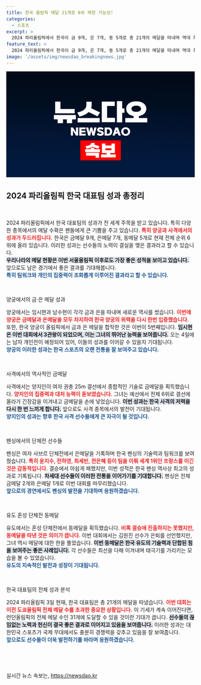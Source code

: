 ```yaml
---
title: 한국 올림픽 메달 21개로 6위 재현 가능성!
categories:
  - 스포츠
excerpt: >
  2024 파리올림픽에서 한국이 금 9개, 은 7개, 동 5개로 총 21개의 메달을 따내며 역대 최고 성적을 향해 나아갑니다! 양궁과 유도에서 각각 금메달과 동메달을 차지하며 대표팀의 저력을 확인시킨 이번 대회, 한국의 미래가 기대됩니다!
feature_text: >
  2024 파리올림픽에서 한국이 금 9개, 은 7개, 동 5개로 총 21개의 메달을 따내며 역대 최고 성적을 향해 나아갑니다! 양궁과 유도에서 각각 금메달과 동메달을 차지하며 대표팀의 저력을 확인시킨 이번 대회, 한국의 미래가 기대됩니다!
image: '/assets/img/newsdao_breakingnews.jpg'
---
```


<p><img src="/assets/img/newsdao_breakingnews.jpg" alt="pcversion 속보" /></p>

<h2 data-ke-size="size26">2024 파리올림픽 한국 대표팀 성과 총정리</h2>

<p data-ke-size="size16">&nbsp;</p>

<p>2024 파리올림픽에서 한국 대표팀의 성과가 전 세계 주목을 받고 있습니다. 특히 다양한 종목에서의 메달 수확은 팬들에게 큰 기쁨을 주고 있습니다. <b><span style="color: #ee2323;">특히 양궁과 사격에서의 성과가 두드러집니다.</span></b> 한국은 금메달 9개, 은메달 7개, 동메달 5개로 현재 전체 순위 6위에 올라 있습니다. 이러한 성과는 선수들의 노력이 결실을 맺은 결과라고 할 수 있습니다.<br> <b><span style="background-color: #21538527;">우리나라의 메달 현황은 이번 서울올림픽 이후로도 가장 좋은 성적을 보이고 있습니다.</span></b> 앞으로도 남은 경기에서 좋은 결과를 기대해봅니다.<br> <b><span style="color: #1a5490;">특히 팀워크와 개인의 집중력이 조화롭게 이루어진 결과라고 할 수 있습니다.</span></b></p>

<p data-ke-size="size16">&nbsp;</p>

<p>양궁에서의 금·은 메달 성과</p>

<p>양궁에서는 임시현과 남수현이 각각 금과 은을 따내며 새로운 역사를 썼습니다. <b><span style="color: #ee2323;">이번에 양궁은 금메달과 은메달을 모두 차지하여 한국 양궁의 위력을 다시 한번 입증했습니다.</span></b> 또한, 한국 양궁이 올림픽에서 금과 은 메달을 합작한 것은 이번이 5번째입니다. <b><span style="background-color: #21538527;">임시현은 이번 대회에서 3관왕이 되었으며, 이는 그녀의 뛰어난 능력을 보여줍니다.</span></b> 오는 4일에는 남자 개인전이 예정되어 있어, 이들의 성과를 이어갈 수 있을지 기대됩니다.<br> <b><span style="color: #1a5490;">양궁의 이러한 성과는 한국 스포츠의 오랜 전통을 잘 보여주고 있습니다.</span></b></p>

<p data-ke-size="size16">&nbsp;</p>

<p>사격에서의 역사적인 금메달</p>

<p>사격에서는 양지인이 여자 권총 25m 결선에서 종합적인 기술로 금메달을 획득했습니다. <b><span style="color: #ee2323;">양지인의 집중력과 대처 능력이 돋보였습니다.</span></b> 그녀는 예선에서 전체 6위로 결선에 올라가 긴장감을 이겨내고 금메달을 손에 넣었습니다. <b><span style="background-color: #21538527;">이번 성과는 한국 사격의 저력을 다시 한 번 느끼게 합니다.</span></b> 앞으로도 사격 종목에서의 발전이 기대됩니다.<br> <b><span style="color: #1a5490;">양지인의 성과는 향후 한국 사격 선수들에게 큰 자극이 될 것입니다.</span></b></p>

<p data-ke-size="size16">&nbsp;</p>

<p>펜싱에서의 단체전 선수들</p>

<p>펜싱은 여자 사브르 단체전에서 은메달을 기록하며 한국 펜싱의 기술력과 팀워크를 보여줬습니다. <b><span style="color: #ee2323;">특히 윤지수, 전하영, 최세빈, 전은혜 등이 팀을 이뤄 세계 1위인 프랑스를 이긴 것은 감동적입니다.</span></b> 결승에서 아쉽게 패했지만, 이번 성적은 한국 펜싱 역사상 최고의 성과로 기록됩니다. <b><span style="background-color: #21538527;">차세대 선수들이 이러한 전통을 이어가기를 기대합니다.</span></b> 펜싱은 전체 금메달 2개와 은메달 1개로 이번 대회를 마무리했습니다.<br> <b><span style="color: #1a5490;">앞으로의 경연에서도 펜싱의 발전을 기대하며 응원하겠습니다.</span></b></p>

<p data-ke-size="size16">&nbsp;</p>

<p>유도 혼성 단체전 동메달</p>

<p>유도에서는 혼성 단체전에서 동메달을 획득했습니다. <b><span style="color: #ee2323;">비록 결승에 진출하지는 못했지만, 동메달을 따낸 것은 의미가 큽니다.</span></b> 이번 대회에서는 김원진 선수가 은퇴를 선언했지만, 그녀 역시 메달에 대한 한을 풀었습니다. <b><span style="background-color: #21538527;">이번 동메달은 한국 유도의 기술력과 단합된 힘을 보여주는 좋은 사례입니다.</span></b> 각 선수들은 최선을 다해 이겨내며 태극기를 가리키는 모습을 볼 수 있었습니다.<br> <b><span style="color: #1a5490;">유도의 지속적인 발전과 성장이 기대됩니다.</span></b></p>

<p data-ke-size="size16">&nbsp;</p>

<p>한국 대표팀의 전체 성과 분석</p>

<p>2024 파리올림픽 3일 현재, 한국 대표팀은 총 21개의 메달을 따냈습니다. <b><span style="color: #ee2323;">이번 대회는 이전 도쿄올림픽 전체 메달 수를 초과한 중요한 상황입니다.</span></b> 이 기세가 계속 이어진다면, 런던올림픽의 전체 메달 수인 31개에 도달할 수 있을 것이란 기대가 큽니다. <b><span style="background-color: #21538527;">선수들의 끊임없는 노력과 헌신이 결국 좋은 결과로 이어지고 있음을 보여줍니다.</span></b> 이러한 성과는 대한민국 스포츠가 국제 무대에서도 충분히 경쟁력을 갖추고 있음을 잘 보여줍니다.<br> <b><span style="color: #1a5490;">앞으로도 선수들이 더욱 발전하기를 바라며 응원하겠습니다.</span></b></p>

<p data-ke-size="size16">&nbsp;</p>

<p data-ke-size="size16">&nbsp;</p>
실시간 뉴스 속보는, <a href="https://newsdao.kr" rel="dofollow">https://newsdao.kr</a>


